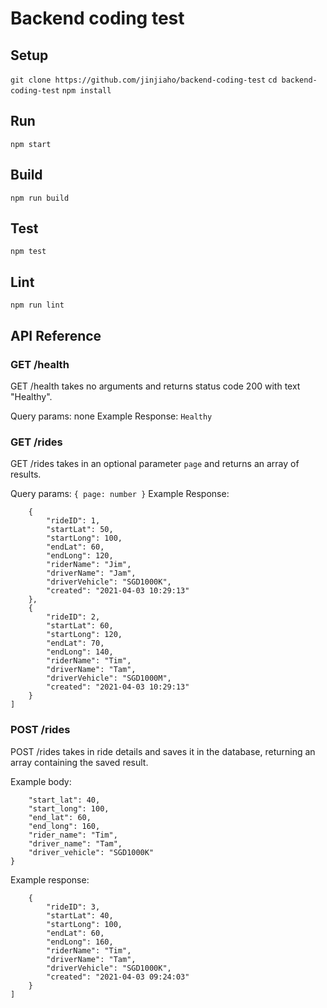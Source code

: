 # Backend coding test

## Setup

`git clone https://github.com/jinjiaho/backend-coding-test`
`cd backend-coding-test`
`npm install`

## Run

`npm start`

## Build

`npm run build`

## Test

`npm test`

## Lint

`npm run lint`

## API Reference

### GET /health

GET /health takes no arguments and returns status code 200 with text "Healthy".

Query params: none
Example Response: `Healthy`

### GET /rides

GET /rides takes in an optional parameter `page` and returns an array of results.

Query params: `{ page: number }`
Example Response:

```[
    {
        "rideID": 1,
        "startLat": 50,
        "startLong": 100,
        "endLat": 60,
        "endLong": 120,
        "riderName": "Jim",
        "driverName": "Jam",
        "driverVehicle": "SGD1000K",
        "created": "2021-04-03 10:29:13"
    },
    {
        "rideID": 2,
        "startLat": 60,
        "startLong": 120,
        "endLat": 70,
        "endLong": 140,
        "riderName": "Tim",
        "driverName": "Tam",
        "driverVehicle": "SGD1000M",
        "created": "2021-04-03 10:29:13"
    }
]
```

### POST /rides

POST /rides takes in ride details and saves it in the database, returning an array containing the saved result.

Example body:

```{
    "start_lat": 40,
    "start_long": 100,
    "end_lat": 60,
    "end_long": 160,
    "rider_name": "Tim",
    "driver_name": "Tam",
    "driver_vehicle": "SGD1000K"
}
```

Example response:

```[
    {
        "rideID": 3,
        "startLat": 40,
        "startLong": 100,
        "endLat": 60,
        "endLong": 160,
        "riderName": "Tim",
        "driverName": "Tam",
        "driverVehicle": "SGD1000K",
        "created": "2021-04-03 09:24:03"
    }
]
```
